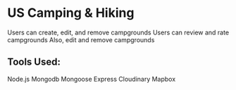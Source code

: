 # US Camping &amp; Hiking

Users can create, edit, and remove campgrounds
Users can review and rate campgrounds
Also, edit and remove campgrounds

## Tools Used:
Node.js
Mongodb
Mongoose
Express
Cloudinary
Mapbox
